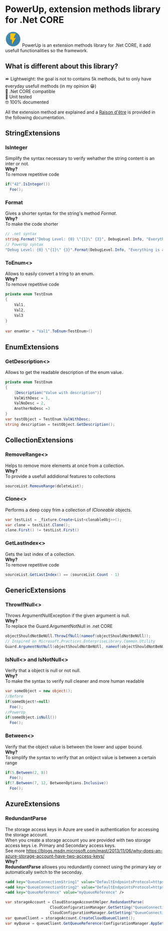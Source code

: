 # PowerUp, extension methods library for .Net CORE
<img src="https://raw.githubusercontent.com/lucaleone/Personal-website/master/Git%20resources/PowerUpNuget.png" width="50" title="PowerUp Icon"> PowerUp is an extension methods library for .Net CORE, it add usefull functionalities so the framework.
## What is different about this library?
⏩ Lightweight: the goal is not to contains 5k methods, but to only have everyday usefull methods (in my opinion 😁)<br />
🚀 .Net CORE compatible<br />
🥊 Unit tested<br />
🤓 100% documented<br />

All the extension method are explained and a [Raison d'être](https://en.wikipedia.org/wiki/Raison_d%27%C3%AAtre) is provided in the following documentation.
## StringExtensions
### IsInteger
Simplify the syntax necessary to verify wehather the string content is an inter or not.<br>
__Why?__<br>
To remove repetitive code
```csharp
if("42".IsInteger())
  Foo();
```
### Format
Gives a shorter syntax for the string's method _Format_.<br>
__Why?__<br>
To make the code shorter
```csharp
// .net syntax
string.Format("Debug Level: {0} \"{1}\" {3}", DebugLevel.Info, "Everything is awesome!", DateTime.Now);
// PowerUp syntax
"Debug Level: {0} \"{1}\" {3}".Format(DebugLevel.Info, "Everything is awesome!", DateTime.Now);
```
### ToEnum<>
Allows to easily convert a tring to an enum.<br>
__Why?__<br>
To remove repetitive code
```csharp
private enum TestEnum
{
    Val1,
    Val2,
    Val3
}

var enumVar = "Val1".ToEnum<TestEnum>()
```
## EnumExtensions
### GetDescription<>
Allows to get the readable description of the enum value.
```csharp
private enum TestEnum
{
    [Description("Value with description")]
    ValWithDesc = 1,
    ValNoDesc = 2,
    AnotherNoDesc =3
}
var testObject = TestEnum.ValWithDesc;
string description = testObject.GetDescription();
```
## CollectionExtensions
### RemoveRange<>
Helps to remove more elements at once from a collection.<br>
__Why?__<br>
To provide a usefull addidional features to collections
```csharp
sourceList.RemoveRange(deleteList);
```
### Clone<>
Performs a deep copy frim a collection of _ICloneable_ objects.
```csharp
var testList = _fixture.Create<List<clonableObj>>();
var clone = testList.Clone();
clone.First() != testList.First()
```
### GetLastIndex<>
Gets the last index of a collection.<br>
__Why?__<br>
To remove repetitive code
```csharp
sourceList.GetLastIndex() == (sourceList.Count - 1)
```
## GenericExtensions
### ThrowIfNull<>
Throws ArgumentNullException if the given argument is null.<br>
__Why?__<br>
To replace the Guard.ArgumentNotNull in .net CORE
```csharp
objectShouldNotBeNUll.ThrowIfNull(nameof(objectShouldNotBeNUll));
// Inspired on Microsoft.Practices.EnterpriseLibrary.Common.Utility
Guard.ArgumentNotNull(objectShouldNotBeNUll, nameof(objectShouldNotBeNUll));
```
### IsNull<> and IsNotNull<>
Verify that a object is null or not null.<br>
__Why?__<br>
To make the syntax to verify null cleaner and more human readable
```csharp
var someObject = new object();
//Before
if(someObject!=null)
  Foo();
//PowerUp
if(someObject.isNull())
  Foo();
```
### Between<>
Verify that the object value is between the lower and upper bound.<br>
__Why?__<br>
To simplify the syntax to verify that an onbject value is between a certain range
```csharp
if(5.Between(2, 8))
  Foo();
if(7.Between(7, 12, BetweenOptions.Inclusive))
  Foo();
```
## AzureExtensions
### RedundantParse
The storage access keys in Azure are used in authentication for accessing the storage account.<br>
When you create a storage account you are provided with two storage access keys i.e. Primary and Secondary access keys.<br>
See more https://blogs.msdn.microsoft.com/mast/2013/11/06/why-does-an-azure-storage-account-have-two-access-keys/ <br>
__Why?__<br>
__RedundantParse__ allowes you redundantly connect using the primary key or automatically switch to the seconday.

```xml
<add key="QueueConnectionString1" value="DefaultEndpointsProtocol=https;AccountName=weu##########" />
<add key="QueueConnectionString2" value="DefaultEndpointsProtocol=https;AccountName=weu##########" />
<add key="QueueReference" value="myQueueReference" />
```

```csharp
var storageAccount = CloudStorageAccountHelper.RedundantParse(
                    CloudConfigurationManager.GetSetting("QueueConnectionString1"),
                    CloudConfigurationManager.GetSetting("QueueConnectionString2"));
var queueClient = storageAccount.CreateCloudQueueClient();
var myQueue = queueClient.GetQueueReference(ConfigurationManager.AppSettings["QueueReference"]);
```
